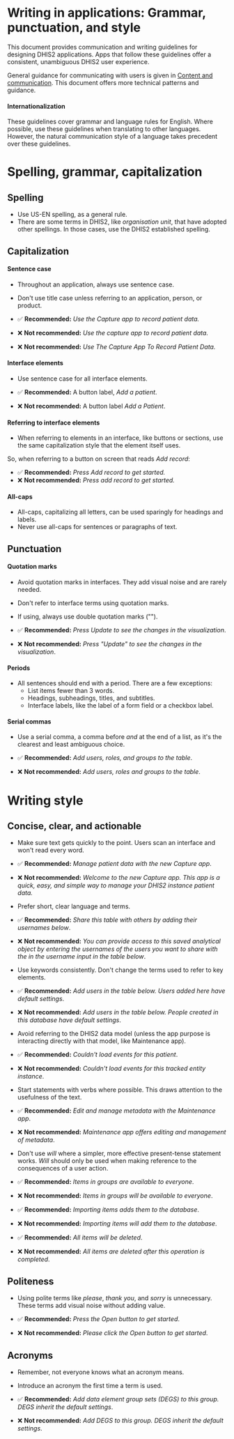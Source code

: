 # Writing in applications: Grammar, punctuation, and style

This document provides communication and writing guidelines for designing DHIS2 applications. Apps that follow these guidelines offer a consistent, unambiguous DHIS2 user experience. 

General guidance for communicating with users is given in [Content and communication](../principles/content-communication.md). This document offers more technical patterns and guidance.

#### Internationalization
These guidelines cover grammar and language rules for English. Where possible, use these guidelines when translating to other languages. However, the natural communication style of a language takes precedent over these guidelines.

# Spelling, grammar, capitalization

## Spelling
- Use US-EN spelling, as a general rule. 
- There are some terms in DHIS2, like _organisation unit_, that have adopted other spellings. In those cases, use the DHIS2 established spelling.

## Capitalization

#### Sentence case
- Throughout an application, always use sentence case. 
- Don't use title case unless referring to an application, person, or product.

- ✅ **Recommended:** _Use the Capture app to record patient data._
- ❌ **Not recommended:** _Use the capture app to record patient data._
- ❌ **Not recommended:** _Use The Capture App To Record Patient Data._

#### Interface elements
- Use sentence case for all interface elements.

- ✅ **Recommended:** A button label, _Add a patient_.
- ❌ **Not recommended:** A button label _Add a Patient_.

#### Referring to interface elements
- When referring to elements in an interface, like buttons or sections, use the same capitalization style that the element itself uses. 

So, when referring to a button on screen that reads _Add record_:
- ✅ **Recommended:** _Press Add record to get started._
- ❌ **Not recommended:** _Press add record to get started._

#### All-caps
- All-caps, capitalizing all letters, can be used sparingly for headings and labels. 
- Never use all-caps for sentences or paragraphs of text.

## Punctuation

#### Quotation marks
- Avoid quotation marks in interfaces. They add visual noise and are rarely needed.
- Don't refer to interface terms using quotation marks.
- If using, always use double quotation marks ("").

- ✅ **Recommended:** _Press Update to see the changes in the visualization_.
- ❌ **Not recommended:** _Press "Update" to see the changes in the visualization_.

#### Periods
- All sentences should end with a period. There are a few exceptions:
    - List items fewer than 3 words.
    - Headings, subheadings, titles, and subtitles.
    - Interface labels, like the label of a form field or a checkbox label.

#### Serial commas
- Use a serial comma, a comma before _and_ at the end of a list, as it's the clearest and least ambiguous choice.

- ✅ **Recommended:** _Add users, roles, and groups to the table_.
- ❌ **Not recommended:** _Add users, roles and groups to the table_.

# Writing style

## Concise, clear, and actionable
- Make sure text gets quickly to the point. Users scan an interface and won't read every word.

- ✅ **Recommended:** _Manage patient data with the new Capture app_.
- ❌ **Not recommended:** _Welcome to the new Capture app. This app is a quick, easy, and simple way to manage your DHIS2 instance patient data._

- Prefer short, clear language and terms.

- ✅ **Recommended:** _Share this table with others by adding their usernames below_.
- ❌ **Not recommended:** _You can provide access to this saved analytical object by entering the usernames of the users you want to share with the in the username input in the table below_.

- Use keywords consistently. Don't change the terms used to refer to key elements.

- ✅ **Recommended:** _Add users in the table below. Users added here have default settings_.
- ❌ **Not recommended:** _Add users in the table below. People created in this database have default settings_.

- Avoid referring to the DHIS2 data model (unless the app purpose is interacting directly with that model, like Maintenance app).

- ✅ **Recommended:** _Couldn't load events for this patient_.
- ❌ **Not recommended:** _Couldn't load events for this tracked entity instance_.

- Start statements with verbs where possible. This draws attention to the usefulness of the text.

- ✅ **Recommended:** _Edit and manage metadata with the Maintenance app_.
- ❌ **Not recommended:** _Maintenance app offers editing and management of metadata_.

- Don't use _will_ where a simpler, more effective present-tense statement works. _Will_ should only be used when making reference to the consequences of a user action.

- ✅ **Recommended:** _Items in groups are available to everyone_.
- ❌ **Not recommended:** _Items in groups will be available to everyone_.
- ✅ **Recommended:** _Importing items adds them to the database_.
- ❌ **Not recommended:** _Importing items will add them to the database_.
- ✅ **Recommended:** _All items will be deleted_.
- ❌ **Not recommended:** _All items are deleted after this operation is completed_.

## Politeness
- Using polite terms like _please_, _thank you_, and _sorry_ is unnecessary. These terms add visual noise without adding value.

- ✅ **Recommended:** _Press the Open button to get started_.
- ❌ **Not recommended:** _Please click the Open button to get started_.

## Acronyms
- Remember, not everyone knows what an acronym means.
- Introduce an acronym the first time a term is used.

- ✅ **Recommended:** _Add data element group sets (DEGS) to this group. DEGS inherit the default settings_.
- ❌ **Not recommended:** _Add DEGS to this group. DEGS inherit the default settings_.